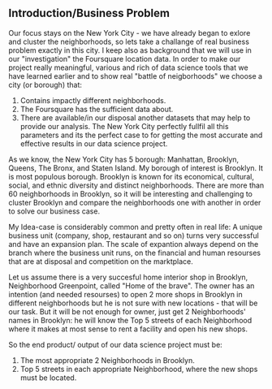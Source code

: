 ## Introduction/Business Problem
Our focus stays on the New York City - we have already began to exlore and cluster the neighborhoods, so lets take a challange of real business problem exactly in this city. I keep also as background that we will use in our "investigation" the Foursquare location data. In order to make our project really meaningful, various and rich of data science tools that we have learned earlier and to show real "battle of neigborhoods" we choose a city (or borough) that:
1. Contains impactly different neighborhoods.
2. The Foursquare has the sufficient data about.
3. There are available/in our disposal another datasets that may help to provide our analysis.
The New York City perfectly fullfil all this parameters and its the perfect case to for getting the most accurate and effective results in our data science project.

As we know, the New York City has 5 borough: Manhattan, Brooklyn, Queens, The Bronx, and Staten Island. 
My borough of interest is Brooklyn. It is most populous borough. Brooklyn is known for its economical, cultural, social, and ethnic diversity and distinct neighborhoods. There are more than 60 neighborhoods in Brooklyn, so it will be interesting and challenging to cluster Brooklyn and compare the neighborhoods one with another in order to solve our business case.

My Idea-case is considerably common and pretty often in real life: 
A unique business unit (company, shop, restaurant and so on) turns very successful and have an expansion plan. The scale of expantion always depend on the branch where the business unit runs, on the financial and human resourses that are at disposal and competition on the marktplace.

Let us assume there is a very succesful home interior shop in Brooklyn, Neighborhood Greenpoint, called "Home of the brave".
The owner has an intention (and needed resourses) to open 2 more shops in Brooklyn in different neighborhoods but he is not sure with new locations - that will be our task. 
But it will be not enough for owner, just get 2 Neighborhoods' names in Brooklyn: he will know the Top 5 streets of each Neighborhood where it makes at most sense to rent a facility and open his new shops. 

So the end product/ output of our data science project must be: 
1. The most appropriate 2 Neighborhoods in Brooklyn.
2. Top 5 streets in each appropriate Neighborhood, where the new shops must be located. 

